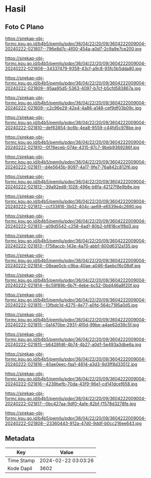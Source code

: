 # Hasil

## Foto C Plano

https://sirekap-obj-formc.kpu.go.id/b4b5/pemilu/pdpr/36/04/22/20/09/3604222009004-20240222-021807--796e8d7c-4f00-454a-a0d7-2c9a9e7ce200.jpg

https://sirekap-obj-formc.kpu.go.id/b4b5/pemilu/pdpr/36/04/22/20/09/3604222009004-20240222-021808--34337479-9359-43cf-a9c8-93fc5b5dda80.jpg

https://sirekap-obj-formc.kpu.go.id/b4b5/pemilu/pdpr/36/04/22/20/09/3604222009004-20240222-021809--95aa95d5-5363-4097-b7cf-b5cfd583867a.jpg

https://sirekap-obj-formc.kpu.go.id/b4b5/pemilu/pdpr/36/04/22/20/09/3604222009004-20240222-021809--c2c96e29-42e4-4a86-a148-cef9df03b09c.jpg

https://sirekap-obj-formc.kpu.go.id/b4b5/pemilu/pdpr/36/04/22/20/09/3604222009004-20240222-021810--def63854-bc6b-4ea8-9559-c44fd5c978be.jpg

https://sirekap-obj-formc.kpu.go.id/b4b5/pemilu/pdpr/36/04/22/20/09/3604222009004-20240222-021810--0f78eceb-074e-4315-87c7-9beb9369286f.jpg

https://sirekap-obj-formc.kpu.go.id/b4b5/pemilu/pdpr/36/04/22/20/09/3604222009004-20240222-021811--d4e5645b-9097-4a17-9fe7-76a842c812f6.jpg

https://sirekap-obj-formc.kpu.go.id/b4b5/pemilu/pdpr/36/04/22/20/09/3604222009004-20240222-021812--39a92ed8-1028-496e-b6fa-42127f8e9b8e.jpg

https://sirekap-obj-formc.kpu.go.id/b4b5/pemilu/pdpr/36/04/22/20/09/3604222009004-20240222-021812--ccf33816-3b02-404c-ae69-e6539e4c2690.jpg

https://sirekap-obj-formc.kpu.go.id/b4b5/pemilu/pdpr/36/04/22/20/09/3604222009004-20240222-021813--a09d5542-c258-4ad1-80b2-bf818ce1f8d3.jpg

https://sirekap-obj-formc.kpu.go.id/b4b5/pemilu/pdpr/36/04/22/20/09/3604222009004-20240222-021813--f758accb-143e-4a70-abb1-800d6312a135.jpg

https://sirekap-obj-formc.kpu.go.id/b4b5/pemilu/pdpr/36/04/22/20/09/3604222009004-20240222-021814--08eae0cb-c9ba-40ae-a046-6aebcf6c08df.jpg

https://sirekap-obj-formc.kpu.go.id/b4b5/pemilu/pdpr/36/04/22/20/09/3604222009004-20240222-021814--6c59f89b-6b7f-4ebe-bc52-0bd446a8f20f.jpg

https://sirekap-obj-formc.kpu.go.id/b4b5/pemilu/pdpr/36/04/22/20/09/3604222009004-20240222-021815--13fbdc1d-4275-4e77-a0fd-564c7195a0d5.jpg

https://sirekap-obj-formc.kpu.go.id/b4b5/pemilu/pdpr/36/04/22/20/09/3604222009004-20240222-021815--0a1470be-2931-4f0d-99be-a4ae62d39c5f.jpg

https://sirekap-obj-formc.kpu.go.id/b4b5/pemilu/pdpr/36/04/22/20/09/3604222009004-20240222-021815--b6428fd6-4b74-4b27-a0d1-5e493a3dbe6a.jpg

https://sirekap-obj-formc.kpu.go.id/b4b5/pemilu/pdpr/36/04/22/20/09/3604222009004-20240222-021816--40ae0eec-faa1-4614-a3d3-9d3ff8d33512.jpg

https://sirekap-obj-formc.kpu.go.id/b4b5/pemilu/pdpr/36/04/22/20/09/3604222009004-20240222-021816--4239befb-70da-43f9-96e1-cd141dcef658.jpg

https://sirekap-obj-formc.kpu.go.id/b4b5/pemilu/pdpr/36/04/22/20/09/3604222009004-20240222-021817--0bc427aa-9df0-4afe-82bf-f1578d3278fe.jpg

https://sirekap-obj-formc.kpu.go.id/b4b5/pemilu/pdpr/36/04/22/20/09/3604222009004-20240222-021808--23360443-912a-47d0-9ddf-b0cc216ee643.jpg


## Metadata

| Key        | Value               |
| ---------- | ------------------- |
| Time Stamp | 2024-02-22 03:03:26 |
| Kode Dapil | 3602                |




